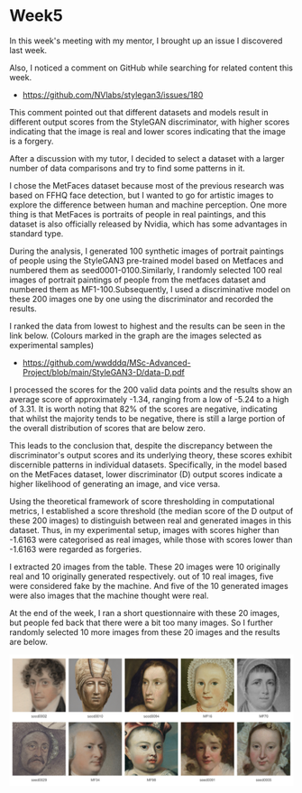 # Week5
In this week's meeting with my mentor, I brought up an issue I discovered last week.

Also, I noticed a comment on GitHub while searching for related content this week.

- https://github.com/NVlabs/stylegan3/issues/180

This comment pointed out that different datasets and models result in different output scores from the StyleGAN discriminator, with higher scores indicating that the image is real and lower scores indicating that the image is a forgery.

After a discussion with my tutor, I decided to select a dataset with a larger number of data comparisons and try to find some patterns in it.

I chose the MetFaces dataset because most of the previous research was based on FFHQ face detection, but I wanted to go for artistic images to explore the difference between human and machine perception. One more thing is that MetFaces is portraits of people in real paintings, and this dataset is also officially released by Nvidia, which has some advantages in standard type.

During the analysis, I generated 100 synthetic images of portrait paintings of people using the StyleGAN3 pre-trained model based on Metfaces and numbered them as seed0001-0100.Similarly, I randomly selected 100 real images of portrait paintings of people from the metfaces dataset and numbered them as MF1-100.Subsequently, I used a discriminative model on these 200 images one by one using the discriminator and recorded the results.

I ranked the data from lowest to highest and the results can be seen in the link below. (Colours marked in the graph are the images selected as experimental samples)
- https://github.com/wwdddq/MSc-Advanced-Project/blob/main/StyleGAN3-D/data-D.pdf

I processed the scores for the 200 valid data points and the results show an average score of approximately -1.34, ranging from a low of -5.24 to a high of 3.31. It is worth noting that 82% of the scores are negative, indicating that whilst the majority tends to be negative, there is still a large portion of the overall distribution of scores that are below zero.

This leads to the conclusion that, despite the discrepancy between the discriminator's output scores and its underlying theory, these scores exhibit discernible patterns in individual datasets. Specifically, in the model based on the MetFaces dataset, lower discriminator (D) output scores indicate a higher likelihood of generating an image, and vice versa.

Using the theoretical framework of score thresholding in computational metrics, I established a score threshold (the median score of the D output of these 200 images) to distinguish between real and generated images in this dataset. Thus, in my experimental setup, images with scores higher than -1.6163 were categorised as real images, while those with scores lower than -1.6163 were regarded as forgeries.

I extracted 20 images from the table. These 20 images were 10 originally real and 10 originally generated respectively. out of 10 real images, five were considered fake by the machine. And five of the 10 generated images were also images that the machine thought were real.

At the end of the week, I ran a short questionnaire with these 20 images, but people fed back that there were a bit too many images. So I further randomly selected 10 more images from these 20 images and the results are below.

![MSc-Advanced-Project](https://github.com/wwdddq/MSc-Advanced-Project/blob/main/BLOG/img/paper_img.001.jpeg)
